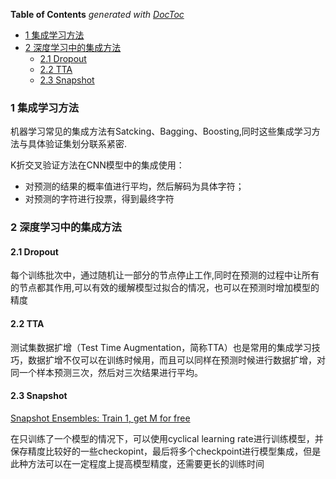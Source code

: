 <!-- START doctoc generated TOC please keep comment here to allow auto update -->
<!-- DON'T EDIT THIS SECTION, INSTEAD RE-RUN doctoc TO UPDATE -->
**Table of Contents**  *generated with [DocToc](https://github.com/thlorenz/doctoc)*

- [1 集成学习方法](#1-%E9%9B%86%E6%88%90%E5%AD%A6%E4%B9%A0%E6%96%B9%E6%B3%95)
- [2 深度学习中的集成方法](#2-%E6%B7%B1%E5%BA%A6%E5%AD%A6%E4%B9%A0%E4%B8%AD%E7%9A%84%E9%9B%86%E6%88%90%E6%96%B9%E6%B3%95)
  - [2.1 Dropout](#21-dropout)
  - [2.2 TTA](#22-tta)
  - [2.3 Snapshot](#23-snapshot)

<!-- END doctoc generated TOC please keep comment here to allow auto update -->

### 1 集成学习方法

机器学习常见的集成方法有Satcking、Bagging、Boosting,同时这些集成学习方法与具体验证集划分联系紧密.

K折交叉验证方法在CNN模型中的集成使用：

- 对预测的结果的概率值进行平均，然后解码为具体字符；     
- 对预测的字符进行投票，得到最终字符

### 2 深度学习中的集成方法

#### 2.1 Dropout

每个训练批次中，通过随机让一部分的节点停止工作,同时在预测的过程中让所有的节点都其作用,可以有效的缓解模型过拟合的情况，也可以在预测时增加模型的精度

#### 2.2 TTA 

测试集数据扩增（Test Time Augmentation，简称TTA）也是常用的集成学习技巧，数据扩增不仅可以在训练时候用，而且可以同样在预测时候进行数据扩增，对同一个样本预测三次，然后对三次结果进行平均。     

#### 2.3 Snapshot

[Snapshot Ensembles: Train 1, get M for free](https://arxiv.org/pdf/1704.00109v1.pdf)

在只训练了一个模型的情况下，可以使用cyclical learning rate进行训练模型，并保存精度比较好的一些checkopint，最后将多个checkpoint进行模型集成，但是此种方法可以在一定程度上提高模型精度，还需要更长的训练时间